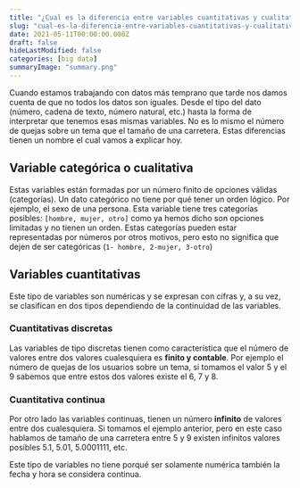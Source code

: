 ```yaml
---
title: "¿Cual es la diferencia entre variables cuantitativas y cualitativas?"
slug: "cual-es-la-diferencia-entre-variables-cuantitativas-y-cualitativas"
date: 2021-05-11T00:00:00.000Z
draft: false
hideLastModified: false
categories: [big data]
summaryImage: "summary.png"
---
```


Cuando estamos trabajando con datos más temprano que tarde nos damos cuenta de que no todos los datos son iguales. Desde el tipo del dato (número, cadena de texto, número natural, etc.) hasta la forma de interpretar que tenemos esas mismas variables. No es lo mismo el número de quejas sobre un tema que el tamaño de una carretera. Estas diferencias tienen un nombre el cual vamos a explicar hoy.

## Variable categórica o cualitativa

Estas variables están formadas por un número finito de opciones válidas (categorías). Un dato categórico no tiene por qué tener un orden lógico. Por ejemplo, el sexo de una persona. Esta variable tiene tres categorías posibles: `[hombre, mujer, otro]` como ya hemos dicho son opciones limitadas y no tienen un orden. Estas categorías pueden estar representadas por números por otros motivos, pero esto no significa que dejen de ser categóricas (`1- hombre, 2-mujer, 3-otro`)

## Variables cuantitativas

Este tipo de variables son numéricas y se expresan con cifras y, a su vez, se clasifican en dos tipos dependiendo de la continuidad de las variables.

### Cuantitativas discretas

Las variables de tipo discretas tienen como característica que el número de valores entre dos valores cualesquiera es **finito y contable**. Por ejemplo el número de quejas de los usuarios sobre un tema, si tomamos el valor 5 y el 9 sabemos que entre estos dos valores existe el 6, 7 y 8.

### Cuantitativa **continua**

Por otro lado las variables continuas, tienen un número **infinito** de valores entre dos cualesquiera. Si tomamos el ejemplo anterior, pero en este caso hablamos de tamaño de una carretera entre 5 y 9 existen infinitos valores posibles 5.1, 5.01, 5.0001111, etc.

Este tipo de variables no tiene porqué ser solamente numérica también la fecha y hora se considera continua.
